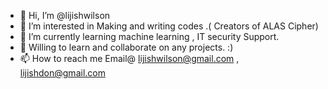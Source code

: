 - 👋 Hi, I’m @lijishwilson
- 👀 I’m interested in Making and writing codes .( Creators of ALAS Cipher)
- 🌱 I’m currently learning machine learning , IT security Support.
- 💞️ Willing to learn and collaborate on any projects. :)
- 📫 How to reach me Email@ lijishwilson@gmail.com , lijishdon@gmail.com

<!---
lijishwilson/lijishwilson is a ✨ special ✨ repository because its `README.md` (this file) appears on your GitHub profile.
You can click the Preview link to take a look at your changes.
--->
